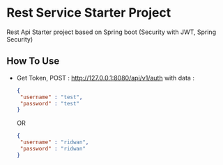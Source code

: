# Rest Service Starter Project # 
Rest Api Starter project based on Spring boot (Security with JWT, Spring Security)

## How To Use ##
* Get Token,  POST :  http://127.0.0.1:8080/api/v1/auth with data : 

  ```json
  {
   "username" : "test",
   "password" : "test"
  }
  ```
  OR 
  
  ```json
  {
   "username" : "ridwan",
   "password" : "ridwan"
  }
  ```
